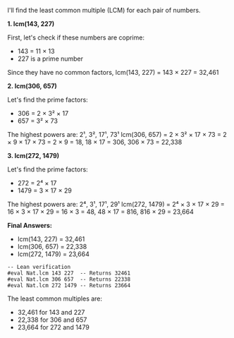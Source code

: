 I'll find the least common multiple (LCM) for each pair of numbers.

**1. lcm(143, 227)**

First, let's check if these numbers are coprime:
- 143 = 11 × 13
- 227 is a prime number

Since they have no common factors, lcm(143, 227) = 143 × 227 = 32,461

**2. lcm(306, 657)**

Let's find the prime factors:
- 306 = 2 × 3² × 17
- 657 = 3² × 73

The highest powers are: 2¹, 3², 17¹, 73¹
lcm(306, 657) = 2 × 3² × 17 × 73 = 2 × 9 × 17 × 73 = 2 × 9 = 18, 18 × 17 = 306, 306 × 73 = 22,338

**3. lcm(272, 1479)**

Let's find the prime factors:
- 272 = 2⁴ × 17
- 1479 = 3 × 17 × 29

The highest powers are: 2⁴, 3¹, 17¹, 29¹
lcm(272, 1479) = 2⁴ × 3 × 17 × 29 = 16 × 3 × 17 × 29 = 16 × 3 = 48, 48 × 17 = 816, 816 × 29 = 23,664

**Final Answers:**
- lcm(143, 227) = 32,461
- lcm(306, 657) = 22,338
- lcm(272, 1479) = 23,664

```lean
-- Lean verification
#eval Nat.lcm 143 227  -- Returns 32461
#eval Nat.lcm 306 657  -- Returns 22338
#eval Nat.lcm 272 1479 -- Returns 23664
```

The least common multiples are:
- 32,461 for 143 and 227
- 22,338 for 306 and 657  
- 23,664 for 272 and 1479